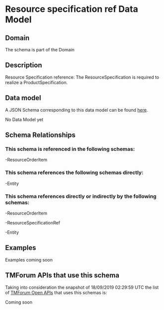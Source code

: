 # Resource specification ref Data Model

## Domain

The  schema is part of the  Domain

## Description

Resource Specification reference: The ResourceSpecification is required to realize a ProductSpecification.

## Data model

A JSON Schema corresponding to this data model can be found
[here](https://github.com/tmforum-rand/schemas/blob/master/Resource/ResourceSpecificationRef.schema.json).

No Data Model yet

## Schema Relationships

### This schema is referenced in the following schemas:

-ResourceOrderItem

### This schema references the following schemas directly:

-Entity

### This schema references directly or indirectly by the following schemas:

-ResourceOrderItem

-ResourceSpecificationRef

-Entity



## Examples

Examples coming soon

## TMForum APIs that use this schema

Taking into consideration the snapshot of 18/09/2019 02:29:59 UTC the list of [TMForum Open APIs](https://www.tmforum.org/open-apis/) that uses this schemas is:

Coming soon